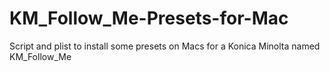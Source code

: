 # KM_Follow_Me-Presets-for-Mac
Script and plist to install some presets on Macs for a Konica Minolta named KM_Follow_Me
